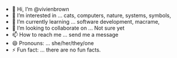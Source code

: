 - 👋 Hi, I’m @vivienbrown
- 👀 I’m interested in ... cats, computers, nature, systems, symbols, 
- 🌱 I’m currently learning ... software development, macrame, 
- 💞️ I’m looking to collaborate on ... Not sure yet
- 📫 How to reach me ... send me a message
- 😄 Pronouns: ... she/her/they/one
- ⚡ Fun fact: ... there are no fun facts.

<!---
vivienbrown/vivienbrown is a ✨ special ✨ repository because its `README.md` (this file) appears on your GitHub profile.
You can click the Preview link to take a look at your changes.
--->
